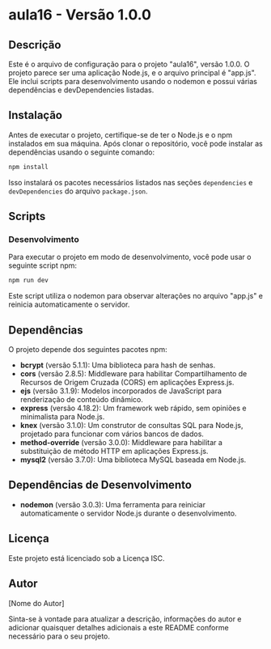 # aula16 - Versão 1.0.0

## Descrição

Este é o arquivo de configuração para o projeto "aula16", versão 1.0.0. O projeto parece ser uma aplicação Node.js, e o arquivo principal é "app.js". Ele inclui scripts para desenvolvimento usando o nodemon e possui várias dependências e devDependencies listadas.

## Instalação

Antes de executar o projeto, certifique-se de ter o Node.js e o npm instalados em sua máquina. Após clonar o repositório, você pode instalar as dependências usando o seguinte comando:

```bash
npm install
```

Isso instalará os pacotes necessários listados nas seções `dependencies` e `devDependencies` do arquivo `package.json`.

## Scripts

### Desenvolvimento

Para executar o projeto em modo de desenvolvimento, você pode usar o seguinte script npm:

```bash
npm run dev
```

Este script utiliza o nodemon para observar alterações no arquivo "app.js" e reinicia automaticamente o servidor.

## Dependências

O projeto depende dos seguintes pacotes npm:

- **bcrypt** (versão 5.1.1): Uma biblioteca para hash de senhas.
- **cors** (versão 2.8.5): Middleware para habilitar Compartilhamento de Recursos de Origem Cruzada (CORS) em aplicações Express.js.
- **ejs** (versão 3.1.9): Modelos incorporados de JavaScript para renderização de conteúdo dinâmico.
- **express** (versão 4.18.2): Um framework web rápido, sem opiniões e minimalista para Node.js.
- **knex** (versão 3.1.0): Um construtor de consultas SQL para Node.js, projetado para funcionar com vários bancos de dados.
- **method-override** (versão 3.0.0): Middleware para habilitar a substituição de método HTTP em aplicações Express.js.
- **mysql2** (versão 3.7.0): Uma biblioteca MySQL baseada em Node.js.

## Dependências de Desenvolvimento

- **nodemon** (versão 3.0.3): Uma ferramenta para reiniciar automaticamente o servidor Node.js durante o desenvolvimento.

## Licença

Este projeto está licenciado sob a Licença ISC.

## Autor

[Nome do Autor]

Sinta-se à vontade para atualizar a descrição, informações do autor e adicionar quaisquer detalhes adicionais a este README conforme necessário para o seu projeto.